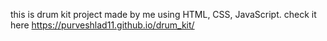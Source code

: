 this is drum kit project made by me using HTML, CSS, JavaScript.
check it here https://purveshlad11.github.io/drum_kit/
